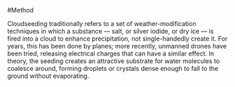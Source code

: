 #Method 

Cloudseeding traditionally refers to a set of weather-modification techniques in which a substance — salt, or silver iodide, or dry ice — is fired into a cloud to enhance precipitation, not single-handedly create it. For years, this has been done by planes; more recently, unmanned drones have been tried, releasing electrical charges that can have a similar effect. In theory, the seeding creates an attractive substrate for water molecules to coalesce around, forming droplets or crystals dense enough to fall to the ground without evaporating.